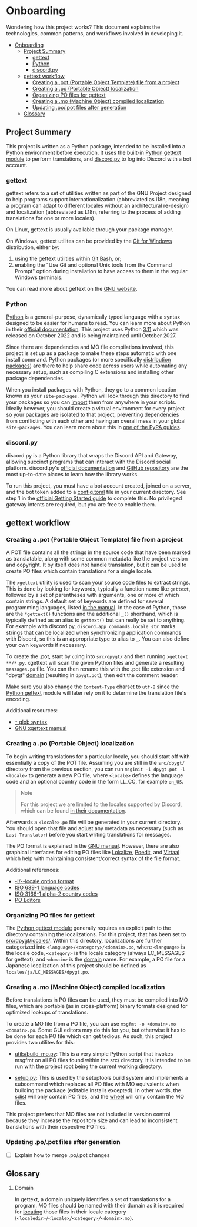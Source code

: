 # Onboarding

Wondering how this project works? This document explains the technologies,
common patterns, and workflows involved in developing it.

- [Onboarding](#onboarding)
  - [Project Summary](#project-summary)
    - [gettext](#gettext)
    - [Python](#python)
    - [discord.py](#discordpy)
  - [gettext workflow](#gettext-workflow)
    - [Creating a .pot (Portable Object Template) file from a project](#creating-a-pot-portable-object-template-file-from-a-project)
    - [Creating a .po (Portable Object) localization](#creating-a-po-portable-object-localization)
    - [Organizing PO files for gettext](#organizing-po-files-for-gettext)
    - [Creating a .mo (Machine Object) compiled localization](#creating-a-mo-machine-object-compiled-localization)
    - [Updating .po/.pot files after generation](#updating-popot-files-after-generation)
  - [Glossary](#glossary)

## Project Summary

This project is written as a Python package, intended to be installed
into a Python environment before execution. It uses the built-in
[Python gettext module](https://docs.python.org/3/library/gettext.html)
to perform translations, and [discord.py](https://discordpy.readthedocs.io/)
to log into Discord with a bot account.

### gettext

gettext refers to a set of utilities written as part of the GNU Project
designed to help programs support internationalization (abbreviated as i18n,
meaning a program can adapt to different locales without an architectural re-design)
and localization (abbreviated as L18n, referring to the process of adding
translations for one or more locales).

On Linux, gettext is usually available through your package manager.

On Windows, gettext utilites can be provided by the [Git for Windows](https://git-scm.com/download/)
distribution, either by:

1. using the gettext utilities within [Git Bash](https://www.atlassian.com/git/tutorials/git-bash),
   or;
2. enabling the "Use Git and optional Unix tools from the Command Prompt"
   option during installation to have access to them in the regular Windows
   terminals.

You can read more about gettext on the [GNU website](https://www.gnu.org/software/gettext/).

### Python

[Python](https://www.python.org/) is a general-purpose, dynamically typed language
with a syntax designed to be easier for humans to read.
You can learn more about Python in their [official documentation](https://docs.python.org/).
This project uses Python [3.11](https://docs.python.org/3/whatsnew/3.11.html)
which was released on October 2022 and is being maintained until October 2027.

Since there are dependencies and MO file compilations involved, this project
is set up as a package to make these steps automatic with one install command.
Python packages
(or more specifically [distribution packages](https://packaging.python.org/en/latest/glossary/#term-Distribution-Package))
are there to help share code across users while automating any necessary setup,
such as compiling C extensions and installing other package dependencies.

When you install packages with Python, they go to a common location known
as your `site-packages`. Python will look through this directory to find
your packages so you can [import]() them from anywhere in your scripts.
Ideally however, you should create a virtual environment for every project
so your packages are isolated to that project, preventing dependencies
from conflicting with each other and having an overall mess in your global
`site-packages`.
You can learn more about this in [one of the PyPA guides](https://packaging.python.org/en/latest/tutorials/installing-packages/).

### discord.py

discord.py is a Python library that wraps the Discord API and Gateway,
allowing succinct programs that can interact with the Discord social platform.
discord.py's [official documentation](https://discordpy.readthedocs.io/)
and [GitHub repository](https://github.com/Rapptz/discord.py)
are the most up-to-date places to learn how the library works.

To run this project, you must have a bot account created, joined on a server,
and the bot token added to a [config.toml](/src/dpygt/config_default.toml)
file in your current directory.
See step 1 in the
[official Getting Started guide](https://discord.com/developers/docs/getting-started#step-1-creating-an-app)
to complete this. No privileged gateway intents are required, but you are free
to enable them.

## gettext workflow

### Creating a .pot (Portable Object Template) file from a project

A POT file contains all the strings in the source code that have been marked
as translatable, along with some common metadata like the project version
and copyright. It by itself does not handle translation, but it can be
used to create PO files which contain translations for a single locale.

The `xgettext` utility is used to scan your source code files to extract
strings. This is done by looking for keywords, typically a function name
like `gettext`, followed by a set of parentheses with arguments, one or
more of which contain strings.
A default set of keywords are defined for several programming languages, listed
[in the manual](https://www.gnu.org/software/gettext/manual/gettext.html#index-_002dk_002c-xgettext-option).
In the case of Python, those are the `*gettext()` functions and the additional
`_()` shorthand, which is typically defined as an alias to `gettext()` but can
really be set to anything. For example with discord.py, `discord.app_commands.locale_str`
marks strings that can be localized when synchronizing application commands with
Discord, so this is an appropriate type to alias to `_`. You can also define
your own keywords if necessary.

To create the .pot, start by `cd`ing into `src/dpygt/` and then running
`xgettext **/*.py`. xgettext will scan the given Python files and generate
a resulting `messages.po` file. You can then rename this with the .pot file
extension and "dpygt" [domain] (resulting in `dpygt.pot`), then edit the comment
header.

Make sure you also change the `Content-Type` charset to `utf-8` since the
[Python gettext](https://docs.python.org/3/library/gettext.html) module
will later rely on it to determine the translation file's encoding.

Additional resources:
- [`*` glob syntax](https://en.wikipedia.org/wiki/Glob_(programming))
- [GNU xgettext manual](https://www.gnu.org/software/gettext/manual/gettext.html#Making-the-PO-Template-File)

### Creating a .po (Portable Object) localization

To begin writing translations for a particular locale, you should start off
with essentially a copy of the POT file.
Assuming you are still in the `src/dpygt/` directory from the previous section,
you can run `msginit -i dpygt.pot -l <locale>` to generate a new PO file,
where `<locale>` defines the language code and an optional country code in
the form LL_CC, for example `en_US`.

> Note
>
> For this project we are limited to the locales supported by Discord,
> which can be found [in their documentation](https://discord.com/developers/docs/reference#locales).

Afterwards a `<locale>.po` file will be generated in your current directory.
You should open that file and adjust any metadata as necessary (such as `Last-Translator`)
before you start writing translations for messages.

The PO format is explained in the [GNU manual](https://www.gnu.org/software/gettext/manual/gettext.html#The-Format-of-PO-Files).
However, there are also graphical interfaces for editing PO files like
[Lokalize](https://userbase.kde.org/Lokalize),
[Poedit](https://poedit.net/),
and [Virtaal](https://virtaal.translatehouse.org/)
which help with maintaining consistent/correct syntax of the file format.

Additional references:
- [-l/--locale option format](https://www.gnu.org/software/gettext/manual/gettext.html#index-_002dl_002c-msginit-option)
- [ISO 639-1 language codes](https://en.wikipedia.org/wiki/List_of_ISO_639-1_codes)
- [ISO 3166-1 alpha-2 country codes](https://en.wikipedia.org/wiki/ISO_3166-1_alpha-2)
- [PO Editors](https://www.gnu.org/software/trans-coord/manual/web-trans/html_node/PO-Editors.html)

### Organizing PO files for gettext

The [Python gettext module](https://docs.python.org/3/library/gettext.html#gettext.bindtextdomain)
generally requires an explicit path to the directory containing the localizations.
For this project, that has been set to [src/dpygt/locales/](/src/dpygt/locales/).
Within this directory, localizations are further categorized into
`<language>/<category>/<domain>.po`, where `<language>` is the locale code,
`<category>` is the locale category (always LC_MESSAGES for gettext),
and `<domain>` is the [domain] name. For example, a PO file for a Japanese
localization of this project should be defined as `locales/ja/LC_MESSAGES/dpygt.po`.

### Creating a .mo (Machine Object) compiled localization

Before translations in PO files can be used, they must be compiled into MO files,
which are portable (as in cross-platform) binary formats designed for optimized
lookups of translations.

To create a MO file from a PO file, you can use `msgfmt -o <domain>.mo <domain>.po`.
Some GUI editors may do this for you, but otherwise it has to be done for each PO file
which can get tedious. As such, this project provides two utilites for this:

- [utils/build_mo.py](/utils/build_mo.py):
  This is a very simple Python script that invokes msgfmt on all PO files
  found within the src/ directory. It is intended to be run with the project
  root being the current working directory.

- [setup.py](/setup.py):
  This is used by the setuptools build system and implements a subcommand
  which replaces all PO files with MO equivalents when building the package
  (editable installs excepted).
  In other words, the [sdist] will only contain PO files, and the [wheel]
  will only contain the MO files.

[sdist]: https://packaging.python.org/en/latest/flow/#build-artifacts
[wheel]: https://packaging.python.org/en/latest/flow/#build-artifacts

This project prefers that MO files are not included in version control because
they increase the repository size and can lead to inconsistent translations
with their respective PO files.

### Updating .po/.pot files after generation

- [ ] Explain how to merge .po/.pot changes

## Glossary

1. <span id="domain">Domain</span>

   In gettext, a domain uniquely identifies a set of translations for a program.
   MO files should be named with their domain as it is required for
   [locating](https://www.gnu.org/software/gettext/manual/gettext.html#Locating-Message-Catalog-Files)
   those files in their locale category (`<localedir>/<locale>/<category>/<domain>.mo`).

[domain]: #domain
